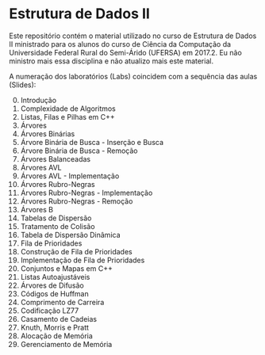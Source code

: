 # Estrutura de Dados II

Este repositório contém o material utilizado no curso de Estrutura de Dados II ministrado para os alunos do curso de Ciência da Computação da Universidade Federal Rural do Semi-Árido (UFERSA) em 2017.2. Eu não ministro mais essa disciplina e não atualizo mais este material.

A numeração dos laboratórios (Labs) coincidem com a sequência das aulas (Slides): 

00. Introdução
01. Complexidade de Algoritmos
02. Listas, Filas e Pilhas em C++
03. Árvores
04. Árvores Binárias
05. Árvore Binária de Busca - Inserção e Busca
06. Árvore Binária de Busca - Remoção
07. Árvores Balanceadas
08. Árvores AVL
09. Árvores AVL - Implementação
10. Árvores Rubro-Negras
11. Árvores Rubro-Negras - Implementação
12. Árvores Rubro-Negras - Remoção
13. Árvores B
14. Tabelas de Dispersão
15. Tratamento de Colisão
16. Tabela de Dispersão Dinâmica
17. Fila de Prioridades
18. Construção de Fila de Prioridades
19. Implementação de Fila de Prioridades
20. Conjuntos e Mapas em C++
21. Listas Autoajustáveis
22. Árvores de Difusão
23. Códigos de Huffman
24. Comprimento de Carreira
25. Codificação LZ77
26. Casamento de Cadeias
27. Knuth, Morris e Pratt
28. Alocação de Memória
29. Gerenciamento de Memória

